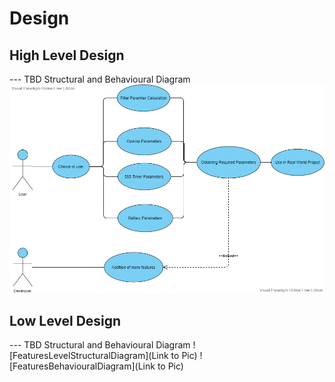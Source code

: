 # Design

## High Level Design 

--- TBD Structural and Behavioural Diagram
<img src="/2_Design/Use_Case_Diagram.png">



## Low Level Design 

--- TBD Structural and Behavioural Diagram
![FeaturesLevelStructuralDiagram](Link to Pic)
![FeaturesBehaviouralDiagram](Link to Pic)
